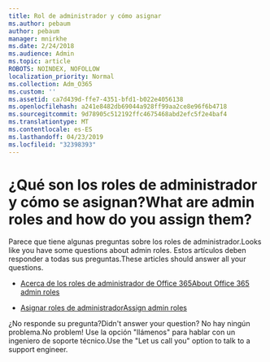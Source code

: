 ```yaml
---
title: Rol de administrador y cómo asignar
ms.author: pebaum
author: pebaum
manager: mnirkhe
ms.date: 2/24/2018
ms.audience: Admin
ms.topic: article
ROBOTS: NOINDEX, NOFOLLOW
localization_priority: Normal
ms.collection: Adm_O365
ms.custom: ''
ms.assetid: ca7d439d-ffe7-4351-bfd1-b022e4056138
ms.openlocfilehash: a241e8482db69044a928ff99aa2ce8e96f6b4718
ms.sourcegitcommit: 9d78905c512192ffc4675468abd2efc5f2e4baf4
ms.translationtype: MT
ms.contentlocale: es-ES
ms.lasthandoff: 04/23/2019
ms.locfileid: "32398393"
---
```

# <a name="what-are-admin-roles-and-how-do-you-assign-them"></a><span data-ttu-id="fe9bf-102">¿Qué son los roles de administrador y cómo se asignan?</span><span class="sxs-lookup"><span data-stu-id="fe9bf-102">What are admin roles and how do you assign them?</span></span>

<span data-ttu-id="fe9bf-103">Parece que tiene algunas preguntas sobre los roles de administrador.</span><span class="sxs-lookup"><span data-stu-id="fe9bf-103">Looks like you have some questions about admin roles.</span></span> <span data-ttu-id="fe9bf-104">Estos artículos deben responder a todas sus preguntas.</span><span class="sxs-lookup"><span data-stu-id="fe9bf-104">These articles should answer all your questions.</span></span>
  
- [<span data-ttu-id="fe9bf-105">Acerca de los roles de administrador de Office 365</span><span class="sxs-lookup"><span data-stu-id="fe9bf-105">About Office 365 admin roles</span></span>](https://support.office.com/article/About-Office-365-admin-roles-da585eea-f576-4f55-a1e0-87090b6aaa9d.aspx)
    
- [<span data-ttu-id="fe9bf-106">Asignar roles de administrador</span><span class="sxs-lookup"><span data-stu-id="fe9bf-106">Assign admin roles</span></span>](https://support.office.com/article/assign-eac4d046-1afd-4f1a-85fc-8219c79e1504.aspx)
    
<span data-ttu-id="fe9bf-107">¿No responde su pregunta?</span><span class="sxs-lookup"><span data-stu-id="fe9bf-107">Didn't answer your question?</span></span> <span data-ttu-id="fe9bf-108">No hay ningún problema.</span><span class="sxs-lookup"><span data-stu-id="fe9bf-108">No problem!</span></span> <span data-ttu-id="fe9bf-109">Use la opción "llámenos" para hablar con un ingeniero de soporte técnico.</span><span class="sxs-lookup"><span data-stu-id="fe9bf-109">Use the "Let us call you" option to talk to a support engineer.</span></span>
  


